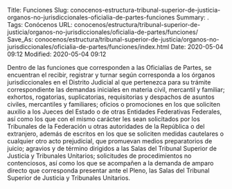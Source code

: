 Title: Funciones
Slug: conocenos-estructura-tribunal-superior-de-justicia-organos-no-jurisdiccionales-oficialia-de-partes-funciones
Summary: .
Tags: Conócenos
URL: conocenos/estructura/tribunal-superior-de-justicia/organos-no-jurisdiccionales/oficialia-de-partes/funciones/
Save_As: conocenos/estructura/tribunal-superior-de-justicia/organos-no-jurisdiccionales/oficialia-de-partes/funciones/index.html
Date: 2020-05-04 09:12
Modified: 2020-05-04 09:12



Dentro de las funciones que corresponden a las Oficialías de Partes, se encuentran el recibir, registrar y turnar según corresponda a los órganos jurisdiccionales en el Distrito Judicial al que pertenezca para su trámite correspondiente las demandas iniciales en materia civil, mercantil y familiar; exhortos, rogatorias, suplicatorias, requisitorias y despachos de asuntos civiles, mercantiles y familiares; oficios o promociones en los que soliciten auxilio a los Jueces del Estado o de otras Entidades Federativas Federales, así como los que con el mismo carácter les sean solicitados por los Tribunales de la Federación u otras autoridades de la República o del extranjero, además de escritos en los que se soliciten medidas cautelares o cualquier otro acto prejudicial, que promuevan medios preparatorios de juicio; agravios y de término dirigidos a las Salas del Tribunal Superior de Justicia y Tribunales Unitarios; solicitudes de procedimientos no contenciosos, así como los que se acompañen a  la demanda de amparo directo que corresponda presentar ante el Pleno, las Salas del Tribunal Superior de Justicia y Tribunales Unitarios.



